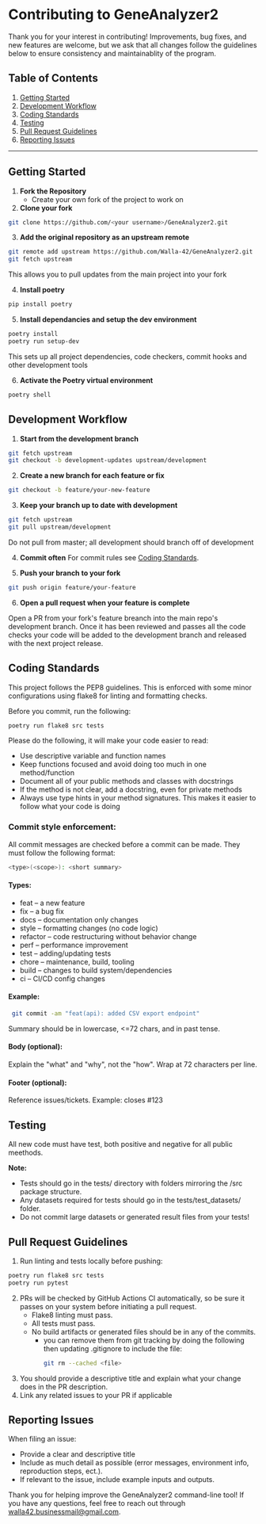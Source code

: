# Contributing to GeneAnalyzer2

Thank you for your interest in contributing!
Improvements, bug fixes, and new features are welcome, but we ask that all changes follow the guidelines below to ensure consistency and maintainablity of the program.

## Table of Contents

1. [Getting Started](#getting-started)
2. [Development Workflow](#development-workflow)
3. [Coding Standards](#coding-standards)
4. [Testing](#testing)
5. [Pull Request Guidelines](#pull-request-guidelines)
6. [Reporting Issues](#reporting-issues)

---

## Getting Started

1. **Fork the Repository**
    - Create your own fork of the project to work on
2. **Clone your fork**
```sh
git clone https://github.com/<your username>/GeneAnalyzer2.git
```
3. **Add the original repository as an upstream remote**
```sh
git remote add upstream https://github.com/Walla-42/GeneAnalyzer2.git
git fetch upstream
```
This allows you to pull updates from the main project into your fork

4. **Install poetry**
```sh
pip install poetry
```
5. **Install dependancies and setup the dev environment**
```sh
poetry install
poetry run setup-dev
```
This sets up all project dependencies, code checkers, commit hooks and other development tools

6. **Activate the Poetry virtual environment**
```sh
poetry shell
```

## Development Workflow

1. **Start from the development branch**
```sh
git fetch upstream
git checkout -b development-updates upstream/development
```
2. **Create a new branch for each feature or fix**
```sh
git checkout -b feature/your-new-feature
```
3. **Keep your branch up to date with development**
```sh
git fetch upstream
git pull upstream/development
```
Do not pull from master; all development should branch off of development

4. **Commit often**
For commit rules see [Coding Standards](#coding-standards).

5. **Push your branch to your fork**
```sh
git push origin feature/your-feature
```
6. **Open a pull request when your feature is complete**

Open a PR from your fork's feature breanch into the main repo's development branch. Once it has been reviewed and passes all the code checks your code will be added to the development branch and released with the next project release. 

## Coding Standards
This project follows the PEP8 guidelines. This is enforced with some minor configurations using flake8 for linting and formatting checks. 

Before you commit, run the following:
```sh
poetry run flake8 src tests
```

Please do the following, it will make your code easier to read:
- Use descriptive variable and function names
- Keep functions focused and avoid doing too much in one method/function
- Document all of your public methods and classes with docstrings
- If the method is not clear, add a docstring, even for private methods
- Always use type hints in your method signatures. This makes it easier to follow what your code is doing

### Commit style enforcement:
All commit messages are checked before a commit can be made. They must follow the following format:
```sh
<type>(<scope>): <short summary>
```

#### Types:
- feat     – a new feature
- fix      – a bug fix
- docs     – documentation only changes
- style    – formatting changes (no code logic)
- refactor – code restructuring without behavior change
- perf     – performance improvement
- test     – adding/updating tests
- chore    – maintenance, build, tooling
- build    – changes to build system/dependencies
- ci       – CI/CD config changes

#### Example: 
```sh
 git commit -am "feat(api): added CSV export endpoint"
``` 

Summary should be in lowercase, <=72 chars, and in past tense.

#### Body (optional):
   Explain the "what" and "why", not the "how".
   Wrap at 72 characters per line.

#### Footer (optional):
   Reference issues/tickets. Example: closes #123

## Testing
All new code must have test, both positive and negative for all public meethods. 

**Note:**
- Tests should go in the tests/ directory with folders mirroring the /src package structure.
- Any datasets required for tests should go in the tests/test_datasets/ folder.
- Do not commit large datasets or generated result files from your tests!

## Pull Request Guidelines
1. Run linting and tests locally before pushing:
```sh
poetry run flake8 src tests
poetry run pytest
```
2. PRs will be checked by GitHub Actions CI automatically, so be sure it passes on your system before initiating a pull request. 
    - Flake8 linting must pass.
    - All tests must pass.
    - No build artifacts or generated files should be in any of the commits. 
        - you can remove them from git tracking by doing the following then updating .gitignore to include the file:
            ```sh
            git rm --cached <file> 
            ```
3. You should provide a descriptive title and explain what your change does in the PR description.
4. Link any related issues to your PR if applicable

## Reporting Issues
When filing an issue:
- Provide a clear and descriptive title 
- Include as much detail as possible (error messages, environment info, reproduction steps, ect.).
- If relevant to the issue, include example inputs and outputs. 


Thank you for helping improve the GeneAnalyzer2 command-line tool! If you have any questions, feel free to reach out through walla42.businessmail@gmail.com.